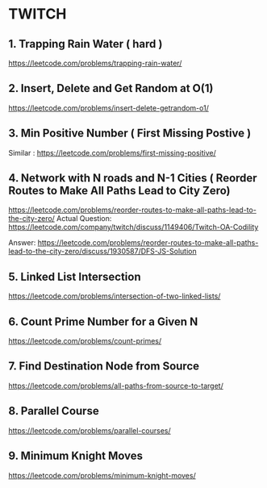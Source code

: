 # TWITCH 

## 1. Trapping Rain Water ( hard )
https://leetcode.com/problems/trapping-rain-water/

## 2. Insert, Delete and Get Random at O(1)
https://leetcode.com/problems/insert-delete-getrandom-o1/

## 3. Min Positive Number ( First Missing Postive )
Similar : https://leetcode.com/problems/first-missing-positive/

## 4. Network with N roads and N-1 Cities ( Reorder Routes to Make All Paths Lead to City Zero)
https://leetcode.com/problems/reorder-routes-to-make-all-paths-lead-to-the-city-zero/
Actual Question: https://leetcode.com/company/twitch/discuss/1149406/Twitch-OA-Codility 

Answer: https://leetcode.com/problems/reorder-routes-to-make-all-paths-lead-to-the-city-zero/discuss/1930587/DFS-JS-Solution

## 5. Linked List Intersection 
https://leetcode.com/problems/intersection-of-two-linked-lists/

## 6. Count Prime Number for a Given N
https://leetcode.com/problems/count-primes/

## 7. Find Destination Node from Source 
https://leetcode.com/problems/all-paths-from-source-to-target/ 

## 8. Parallel Course 
https://leetcode.com/problems/parallel-courses/ 

## 9. Minimum Knight Moves 
https://leetcode.com/problems/minimum-knight-moves/ 
